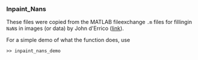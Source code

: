 ### Inpaint_Nans

These files were copied from the MATLAB fileexchange `.m` files for fillingin `NaN`s in images (or data) by John d'Errico ([link](https://www.mathworks.com/matlabcentral/fileexchange/4551-inpaint-nans)).

For a simple demo of what the function does, use

```
>> inpaint_nans_demo
```
